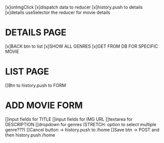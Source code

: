 [x]onImgClick
    [x]dispatch data to reducer
    [x]history.push to details
    [x]details useSelector the reducer for movie details

# DETAILS PAGE
[x]BACK btn to list
[x]SHOW ALL GENRES
    [x]GET FROM DB FOR SPECIFIC MOVIE

# LIST PAGE
[]Btn to history.push to FORM

# ADD MOVIE FORM
[]input fields for TITLE
[]input fields for IMG URL
[]textarea for DESCRIPTION
[]dropdown for genres (STRETCH: option to select multiple genre???)
[]Cancel button -> history.push to /home
[]Save btn -> POST and then history.push /home